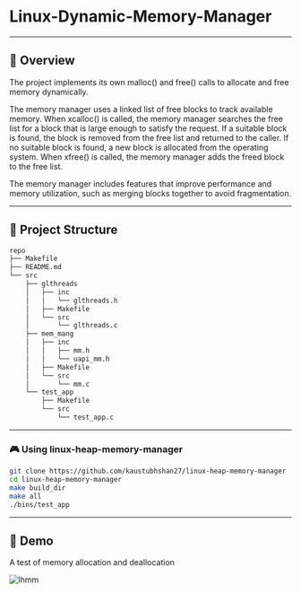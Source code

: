 # Linux-Dynamic-Memory-Manager

---


## 📍 Overview
The project implements its own malloc() and free() calls to allocate and free memory dynamically. 

The memory manager uses a linked list of free blocks to track available memory. When xcalloc() is called, the memory manager searches the free list for a block that is large enough to satisfy the request. If a suitable block is found, the block is removed from the free list and returned to the caller. If no suitable block is found, a new block is allocated from the operating system. When xfree() is called, the memory manager adds the freed block to the free list.

The memory manager includes features that improve performance and memory utilization, such as merging blocks together to avoid fragmentation.


---


## 📂 Project Structure


```bash
repo
├── Makefile
├── README.md
└── src
    ├── glthreads
    │   ├── inc
    │   │   └── glthreads.h
    │   ├── Makefile
    │   └── src
    │       └── glthreads.c
    ├── mem_mang
    │   ├── inc
    │   │   ├── mm.h
    │   │   └── uapi_mm.h
    │   ├── Makefile
    │   └── src
    │       └── mm.c
    └── test_app
        ├── Makefile
        └── src
            └── test_app.c

```


---


### 🎮 Using linux-heap-memory-manager

```bash
git clone https://github.com/kaustubhshan27/linux-heap-memory-manager
cd linux-heap-memory-manager
make build_dir
make all
./bins/test_app
```


---


## 🚀 Demo


A test of memory allocation and deallocation


![lhmm](https://github.com/kaustubhshan27/linux-heap-memory-manager/assets/32894621/1047f340-1cb4-4e9a-88f1-63579e203f39)
